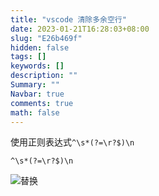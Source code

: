 ```yaml
---
title: "vscode 清除多余空行"
date: 2023-01-21T16:28:03+08:00
slug: "E26b469f"
hidden: false
tags: []
keywords: []
description: ""
Summary: ""
Navbar: true
comments: true
math: false
---
```




<!--more-->

使用正则表达式` ^\s*(?=\r?$)\n `

```
^\s*(?=\r?$)\n
```

![替换](201811161149492.png)
